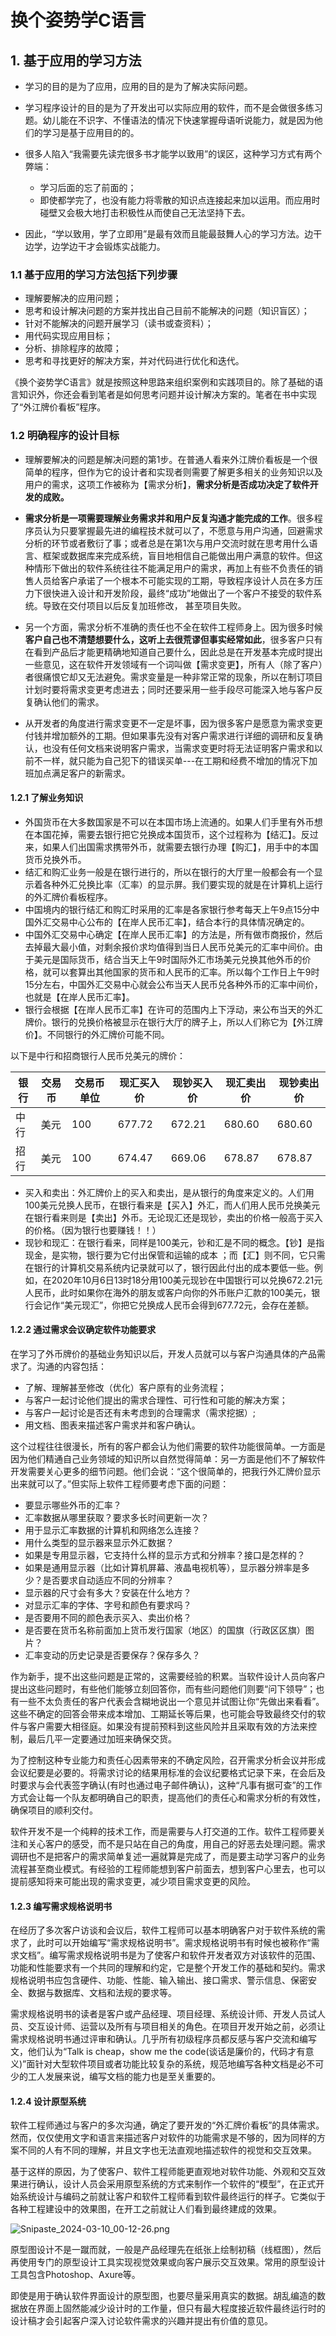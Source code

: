 # 换个姿势学C语言

## 1. 基于应用的学习方法

- 学习的目的是为了应用，应用的目的是为了解决实际问题。
- 学习程序设计的目的是为了开发出可以实际应用的软件，而不是会做很多练习题。幼儿能在不识字、不懂语法的情况下快速掌握母语听说能力，就是因为他们的学习是基于应用目的的。
- 很多人陷入“我需要先读完很多书才能学以致用”的误区，这种学习方式有两个弊端：
  - 学习后面的忘了前面的；
  - 即使都学完了，也没有能力将零散的知识点连接起来加以运用。而应用时碰壁又会极大地打击积极性从而使自己无法坚持下去。

- 因此，“学以致用，学了立即用”是最有效而且能最鼓舞人心的学习方法。边干边学，边学边干才会锻炼实战能力。

### 1.1 基于应用的学习方法包括下列步骤

- 理解要解决的应用问题；
- 思考和设计解决问题的方案并找出自己目前不能解决的问题（知识盲区）；
- 针对不能解决的问题开展学习（读书或查资料）；
- 用代码实现应用目标；
- 分析、排除程序的故障；
- 思考和寻找更好的解决方案，并对代码进行优化和迭代。

《换个姿势学C语言》就是按照这种思路来组织案例和实践项目的。除了基础的语言知识外，你还会看到笔者是如何思考问题并设计解决方案的。笔者在书中实现了“外江牌价看板”程序。

### 1.2 明确程序的设计目标

- 理解要解决的问题是解决问题的第1步。在普通人看来外江牌价看板是一个很简单的程序，但作为它的设计者和实现者则需要了解更多相关的业务知识以及用户的需求，这项工作被称为【需求分析】，**需求分析是否成功决定了软件开发的成败。**
- **需求分析是一项需要理解业务需求并和用户反复沟通才能完成的工作**。很多程序员认为只要掌握最先进的编程技术就可以了，不愿意与用户沟通，回避需求分析的环节或者敷衍了事；或者总是在第1次与用户交流时就在思考用什么语言、框架或数据库来完成系统，盲目地相信自己能做出用户满意的软件。但这种情形下做出的软件系统往往不能满足用户的需求，再加上有些不负责任的销售人员给客户承诺了一个根本不可能实现的工期，导致程序设计人员在多方压力下很快进入设计和开发阶段，最终“成功”地做出了一个客户不接受的软件系统。导致在交付项目以后反复加班修改， 甚至项目失败。
- 另一个方面，需求分析不准确的责任也不全在软件工程师身上。因为很多时候**客户自己也不清楚想要什么，这听上去很荒谬但事实经常如此**，很多客户只有在看到产品后才能更精确地知道自己要什么，因此总是在开发基本完成时提出一些意见，这在软件开发领域有一个词叫做【需求变更】，所有人（除了客户）者很痛恨它却又无法避免。需求变量是一种非常正常的现象，所以在制订项目计划时要将需求变更考虑进去；同时还要采用一些手段尽可能深入地与客户反复确认他们的需求。

- 从开发者的角度进行需求变更不一定是坏事，因为很多客户是愿意为需求变更付钱并增加额外的工期。但如果事先没有对客户需求进行详细的调研和反复确认，也没有任何文档来说明客户需求，当需求变更时将无法证明客户需求和以前不一样，就只能为自己犯下的错误买单---在工期和经费不增加的情况下加班加点满足客户的新需求。

#### 1.2.1 了解业务知识

- 外国货币在大多数国家是不可以在本国市场上流通的。如果人们手里有外币想在本国花掉，需要去银行把它兑换成本国货币，这个过程称为【结汇】。反过来，如果人们出国需求携带外币，就需要去银行办理【购汇】，用手中的本国货币兑换外币。
- 结汇和购汇业务一般是在银行进行的，所以在银行的大厅里一般都会有一个显示着各种外汇兑换比率（汇率）的显示屏。我们要实现的就是在计算机上运行的外汇牌价看板程序。
- 中国境内的银行结汇和购汇时采用的汇率是各家银行参考每天上午9点15分中国外汇交易中心公布的【在岸人民币汇率】，结合本行的具体情况确定的。
- 中国外汇交易中心确定【在岸人民币汇率】的方法是，所有做市商报价，然后去掉最大最小值，对剩余报价求均值得到当日人民币兑美元的汇率中间价。由于美元是国际货币，结合当天上午9时国际外汇市场美元兑换其他外币的价格，就可以套算出其他国家的货币和人民币的汇率。所以每个工作日上午9时15分左右，中国外汇交易中心就会公布当天人民币兑各种外币的汇率中间价，也就是【在岸人民币汇率】。
- 银行会根据【在岸人民币汇率】在许可的范围内上下浮动，来公布当天的外汇牌价。银行的兑换价格被显示在银行大厅的牌子上，所以人们称它为【外江牌价】。不同银行的外汇牌价可能不同。

以下是中行和招商银行人民币兑美元的牌价：

| 银行 | 交易币 | 交易币单位 | 现汇买入价 | 现钞买入价 | 现汇卖出价 | 现钞卖出价 |
| ---- | ------ | ---------- | ---------- | ---------- | ---------- | ---------- |
| 中行 | 美元   | 100        | 677.72     | 672.21     | 680.60     | 680.60     |
| 招行 | 美元   | 100        | 674.47     | 669.06     | 678.87     | 678.87     |

- 买入和卖出：外汇牌价上的买入和卖出，是从银行的角度来定义的。人们用100美元兑换人民币，在银行看来是【买入】外汇，而人们用人民币兑换美元在银行看来则是【卖出】外币。无论现汇还是现钞，卖出的价格一般高于买入的价格。（因为银行也要赚钱！！）
- 现钞和现汇：在银行看来，同样是100美元，钞和汇是不同的概念。【钞】是指现金，是实物，银行要为它付出保管和运输的成本 ；而【汇】则不同，它只需在银行的计算机交易系统内记录就可以了，银行因此付出的成本要低一些。例如，在2020年10月6日13时18分用100美元现钞在中国银行可以兑换672.21元人民币，此时如果你在海外的朋友或客户向你的外币账户汇款的100美元，银行会记作“美元现汇”，你把它兑换成人民币会得到677.72元，会存在差额。



#### 1.2.2 通过需求会议确定软件功能要求

在学习了外币牌价的基础业务知识以后，开发人员就可以与客户沟通具体的产品需求了。沟通的内容包括：

- 了解、理解甚至修改（优化）客户原有的业务流程；
- 与客户一起讨论他们提出的需求合理性、可行性和可能的解决方案；
- 与客户一起讨论是否还有未考虑到的合理需求（需求挖据）;
- 用文档、图表来描述客户需求并和客户确认。


这个过程往往很漫长，所有的客户都会认为他们需要的软件功能很简单。一方面是因为他们精通自己业务领域的知识所以自然觉得简单：另一方面是他们不了解软件开发需要关心更多的细节问题。他们会说：“这个很简单的，把我行外汇牌价显示出来就可以了。”但实际上软件工程师要考虑下面的问题：

- 要显示哪些外币的汇率？
- 汇率数据从哪里获取？要求多长时间更新一次？
- 用于显示汇率数据的计算机和网络怎么连接？
- 用什么类型的显示器来显示外汇数据？
- 如果是专用显示器，它支持什么样的显示方式和分辨率？接口是怎样的？
- 如果是通用显示器（比如计算机屏幕、液晶电视机等），显示器分辨率是多少？是否要求自动适应不同的分辨率？
- 显示器的尺寸会有多大？安装在什么地方？
- 对显示汇率的字体、字号和颜色有要求吗？
- 是否要用不同的颜色表示买入、卖出价格？
- 是否要在货币名称前面加上货币发行国家（地区）的国旗（行政区区旗）图片？
- 汇率变动的历史记录是否要保存？保存多久？

  

作为新手，提不出这些问题是正常的，这需要经验的积累。当软件设计人员向客户提出这些问题时，有些他们能够立刻回答你，而有些问题他们则要“问下领导”；也有一些不太负责任的客户代表会含糊地说出一个意见并试图让你“先做出来看看”。这些不确定的回答会带来成本增加、工期延长等后果，也可能会导致最终交付的软件与客户需要大相径庭。如果没有提前预料到这些风险并且采取有效的方法来控制，最后几平一定要通过加班来确保交货。

为了控制这种专业能力和责任心因素带来的不确定风险，召开需求分析会议并形成会议纪要是必要的。将需求讨论的结果用标准的会议纪要格式记录下来，在会后及时要求与会代表签字确认(有时也通过电子邮件确认)，这种“凡事有据可查”的工作方式会让每一个队友都明确自己的职责，提高他们的责任心和需求分析的有效性，确保项目的顺利交付。

软件开发不是一个纯粹的技术工作，而是需要与人打交道的工作。软件工程师要关注和关心客户的感受，而不是只站在自己的角度，用自己的好恶去处理问题。需求调研也不是把客户的需求简单复述一遍就算是完成了，而是要主动学习客户的业务流程甚至商业模式。有经验的工程师能想到客户前面去，想到客户心里去，也可以提前感知将来可能出现的需求变更，减少项目需求变更的风险。



#### 1.2.3 编写需求规格说明书

在经历了多次客户访谈和会议后，软件工程师可以基本明确客户对于软件系统的需求了，此时可以开始编写“需求规格说明书”。需求规格说明书有时候也被称作“需求文档”。编写需求规格说明书是为了使客户和软件开发者双方对该软件的范围、功能和性能要求有一个共同的理解和约定，它是整个开发工作的基础和契约。需求规格说明书应包含硬件、功能、性能、输入输出、接口需求、警示信息、保密安全、数据与数据库、文档和法规的要求等。



需求规格说明书的读者是客户或产品经理、项目经理、系统设计师、开发人员试人员、交互设计师、运营以及所有与项目相关的角色。在项目开发开始之前，必须让需求规格说明书通过评审和确认。几乎所有初级程序员都反感与客户交流和编写文，他们认为“Talk is cheap，show me the code(谈话是廉价的，代码才有意义)”面针对大型软件项目或者功能比较复杂的系统，规范地编写各种文档是必不可少的工人发展来说，编写文档的能力也是至关重要的。



#### 1.2.4 设计原型系统

软件工程师通过与客户的多次沟通，确定了要开发的“外汇牌价看板”的具体需求。然而，仅仅使用文字和语言来描述客户对软件的功能需求是不够的，因为同样的方案不同的人有不同的理解，并且文字也无法直观地描述软件的视觉和交互效果。

基于这样的原因，为了使客户、软件工程师能更直观地对软件功能、外观和交互效果进行确认，设计人员会采用原型系统的方式来制作一个软件的“模型”，在正式开始系统设计与编码之前就让客户和软件工程师看到软件最终运行的样子。它类似于各种工程建设中的效果图，在开工之前就让人们看到最终建成的效果。

![Snipaste_2024-03-10_00-12-26.png](/img/Snipaste_2024-03-10_00-12-26.png)

原型图设计不是一蹴而就，一般是产品经理先在纸张上绘制初稿（线框图），然后再使用专门的原型设计工具实现视觉效果或向客户展示交互效果。常用的原型设计工具包含Photoshop、Axure等。

即使是用于确认软件界面设计的原型图，也要尽量采用真实的数据。胡乱编造的数据放在界面上固然能减少设计时的工作量，但只有最大程度接近软件最终运行时的设计稿才会引起客户深入讨论软件需求的兴趣并提出有价值的意见。